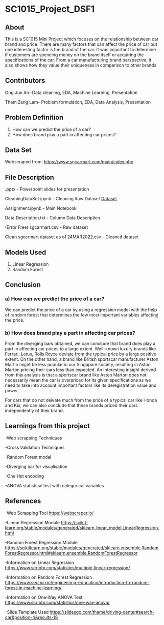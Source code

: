 # SC1015_Project_DSF1

## About
This is a SC1015 Mini Project which focuses on the relationship between car brand and price. There are many factors that can affect the price of car but one interesting factor is the brand of the car. It was important to determine if customers are spending money on the brand itself or acquiring the specifications of the car. From a car manufacturing brand perspective, it also shows how they value their uniqueness in comparison to other brands.

## Contributors
Ong Jun An- Data cleaning, EDA, Machine Learning, Presentation

Tham Zeng Lam- Problem formulation, EDA, Data Analysis, Presentation

## Problem Definition
1) How can we predict the price of a car?
2) How does brand play a part in affecting car prices?

## Data Set
Webscraped from: https://www.sgcarmart.com/main/index.php
## File Description
.pptx - Powerpoint slides for presentation

CleaningDataSet.ipynb - Cleaning Raw Dataset [Dataset](../Cleaning%20Data/CleaningDataSet.ipynb)

Assignment.ipynb - Main Notebook 

Data Description.txt - Column Data Description

(Error Free) sgcarmart.csv - Raw dataset

Clean sgcarmart dataset as of 24MAR2022.csv - Cleaned dataset

## Models Used
1) Linear Regression
2) Random Forest


## Conclusion

### a) How can we predict the price of a car?

We can predict the price of a car by using a regression model with the help of random forest that determines the few most important variables affecting the price.

### b) How does brand play a part in affecting car prices?

From the diverging bars obtained, we can conclude that brand does play a part in affecting car prices to a large extent. Well-known luxury brands like Ferrari, Lotus, Rolls Royce deviate from the typical price by a large positive extent. On the other hand, a brand like British sportscar manufacturer Aston Martin might be less popular in our Singapore society, resulting in Aston Marton pricing their cars less than expected. An interesting insight derived from this analysis is that a sportscar brand like Aston Marton does not necessarily mean the car is overpriced for its given specifications as we need to take into account important factors like its deregistration value and power.

For cars that do not deivate much from the price of a typical car like Honda and Kia, we can also conclude that these brands priced their cars independently of their brand.

## Learnings from this project
-Web scrapping Techniques

-Cross Validation Techniques

-Random Forest model

-Diverging bar for visualisation

-One Hot encoding

-ANOVA statistical test with categorical variables

## References
-Web Scrapping Tool
https://webscraper.io/

-Linear Regression Module
https://scikit-learn.org/stable/modules/generated/sklearn.linear_model.LinearRegression.html

-Random Forest Regression Module
https://scikitlearn.org/stable/modules/generated/sklearn.ensemble.RandomForestRegressor.html#sklearn.ensemble.RandomForestRegressor

-Information on Linear Regression
https://www.scribbr.com/statistics/multiple-linear-regression/

-Information on Random Forest Regression
https://www.section.io/engineering-education/introduction-to-random-forest-in-machine-learning/ 

-Information on One-Way ANOVA Test
https://www.scribbr.com/statistics/one-way-anova/

-Slide Template Used
https://slidesgo.com/theme/driving-center#search-car&position-4&results-18
